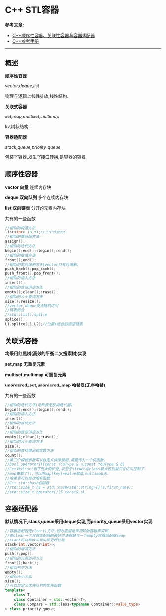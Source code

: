 # C++ STL容器 #

**参考文章:**

- [C++顺序性容器、关联性容器与容器适配器](https://www.cnblogs.com/dyllove98/p/3214898.html)
- [C++参考手册](https://zh.cppreference.com/w/cpp)

-----

## 概述

**顺序性容器**

*vector,deque,list*

物理与逻辑上线性排放,线性结构.

**关联式容器**

*set,map,multiset,multimap* 

kv,树状结构.

**容器适配器**

*stack,queue,priority_queue*

包装了容器,发生了接口转换,是容器的容器.

## 顺序性容器

**vector 向量** 连续内存块

**deque 双向队列** 多个连续内存块

**list 双向链表** 分开的元素内存块

共有的一些函数

```c++
//相似的构造方法
list<int> (3,5);//三个节点为5
//相似的重分配方法
assign();
//相似的迭代方法
begin();end();rbegin();rend();
//相似的取值方法
front();end();
//相似的前后增删方法(vector只有后增删)
push_back();pop_back();
push_front();pop_front();
//相似的插入方法
insert();
//相似的查空清空方法
empty();clear();erase();
//相似的大小查询方法
size();resize();
//vector,deque支持随机访问
//链表结合 
//std::list::splice
splice();
L1.splice(L1,L2);//位置+结合后清空链表
```

## 关联式容器

**均采用红黑树(高效的平衡二叉搜索树)实现**

**set,map 无重复元素**

**multiset,multimap 可重复元素**

**unordered_set,unordered_map 哈希表(无序哈希)**

共有的一些函数

```c++
//相似的迭代方法(哈希表无反向迭代器)
begin();end();rbegin();rend();
//相似的插入方法
insert();
//相似的查找方法
find();
//相似的查空清空方法
empty();clear();erase();
//相似的大小查询方法
size();
//相似的查找键出现次数方法
count();
//第三个模板参数可以自定义排序规则,需要传入一个仿函数.
//bool operator()(const YouType & a,const YouType & b)
//C++对struct做了很大的扩充,以至于struct与class最大区别就只有访问控制了.
//map重载了[],可以用map[key]=value赋值,multimap无.
//哈希表可以修改哈希函数
//C++ std::hash仿函数
//std::size_t h1 = std::hash<std::string>{}(s.first_name);
//std::size_t operator()(S const& s)
```



## 容器适配器

**默认情况下,stack,queue采用deque实现,而priority_queue采用vector实现**

```c++
//容器适配器无clear()方法,因为底层是采用其他容器来实现.
//要clear一个容器适配器的最好方法就是与一个empty容器适配器swap
//stack可以修改实现实现更好性能
stack<int,vector<int>>;
//相似的增减方法
push();pop();
//相似的元素访问方法
front();back();
//相似判空方法
empty();
//相似大小方法
size();
//可以自定义优先队列的优先函数
template<
    class T,
    class Container = std::vector<T>,
    class Compare = std::less<typename Container::value_type>
> class priority_queue;
```


